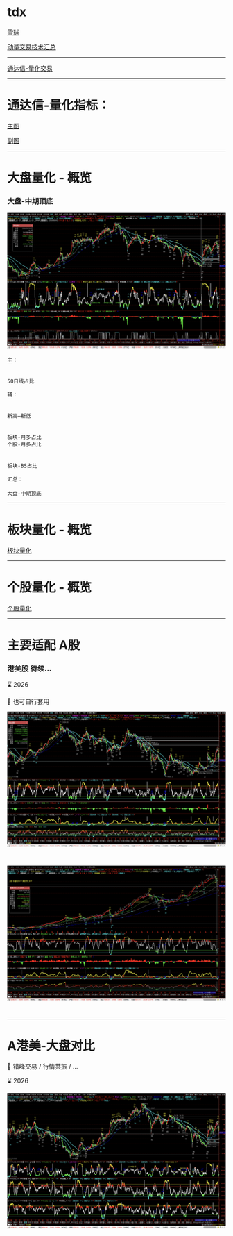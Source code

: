 # tdx



[雪球](https://xueqiu.com/u/baiwantubiao)

[动量交易技术汇总](https://xueqiu.com/3020923714/291880876)



---

[通达信-量化交易](https://github.com/bebopze/tdx-quant)





---

# 通达信-量化指标：


[主图](主图)

[副图](副图)





---





# 大盘量化 - 概览


### 大盘-中期顶底

![大盘-中期顶底](docs/大盘量化/大盘量化_中期顶底.png)










```
主：


50日线占比

```

```
辅：


新高—新低


板块-月多占比
个股-月多占比


板块-BS占比

```

```
汇总：

大盘-中期顶底

```





---


# 板块量化 - 概览


[板块量化](副图/BS状态/BS板块.txt)


---



# 个股量化 - 概览


[个股量化](副图/个股量化)



---

# 主要适配 A股   

### 港美股   待续...

⌛️   2026   


🔎   也可自行套用    

![港股大盘-顶底](docs/大盘量化/大盘量化-港股.png)

#

![美股大盘-顶底](docs/大盘量化/大盘量化-美股.png)


#

---

# A港美-大盘对比

🔎   错峰交易 / 行情共振 / ... 

⌛️   2026

![A港美-大盘对比](docs/大盘量化/A港美-大盘对比.png)
